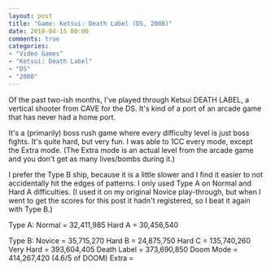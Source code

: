 ```yaml
---
layout: post
title: "Game: Ketsui: Death Label (DS, 2008)"
date: 2010-04-15 00:00
comments: true
categories:
- "Video Games"
- "Ketsui: Death Label"
- "DS"
- "2008"
---
```


Of the past two-ish months, I've played through Ketsui DEATH
LABEL, a vertical shooter from CAVE for the DS. It's kind of a
port of an arcade game that has never had a home port.

It's a (primarily) boss rush game where every difficulty level
is just boss fights. It's quite hard, but very fun. I was able to
1CC every mode, except the Extra mode. (The Extra mode is an
actual level from the arcade game and you don't get as many
lives/bombs during it.)

I prefer the Type B ship, because it is a little slower and I
find it easier to not accidentally hit the edges of patterns. I
only used Type A on Normal and Hard A difficulties. (I used it on
my original Novice play-through, but when I went to get the scores
for this post it hadn't registered, so I beat it again with Type
B.)

Type A:
Normal = 32,411,985
Hard A = 30,456,540

Type B:
Novice = 35,715,270
Hard B = 24,875,750
Hard C = 135,740,260
Very Hard = 393,604,405
Death Label = 373,690,850
Doom Mode = 414,267,420 (4.6/5 of DOOM)
Extra =     
